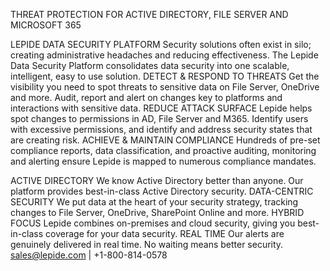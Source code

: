THREAT PROTECTION FOR ACTIVE DIRECTORY, FILE SERVER
AND MICROSOFT 365

LEPIDE DATA SECURITY PLATFORM
Security solutions often exist in silo; creating administrative headaches and reducing effectiveness. The Lepide Data Security Platform consolidates data security into one scalable, intelligent, easy to use solution.
DETECT & RESPOND TO THREATS
Get the visibility you need to spot threats to sensitive data on File Server, OneDrive and more. Audit, report and alert on changes key to platforms and interactions with sensitive data.
REDUCE ATTACK SURFACE
Lepide helps spot changes to permissions in AD, File Server and M365. Identify users with excessive permissions, and identify and address security states that are creating risk.
ACHIEVE & MAINTAIN COMPLIANCE
Hundreds of pre-set compliance reports, data classification, and proactive auditing, monitoring and alerting ensure Lepide is mapped to numerous compliance mandates.

ACTIVE DIRECTORY
We know Active Directory better than anyone. Our platform provides best-in-class Active Directory security.
DATA-CENTRIC SECURITY
We put data at the heart of your security strategy, tracking changes to File Server, OneDrive, SharePoint Online and more.
HYBRID FOCUS
Lepide combines on-premises and cloud security, giving you best-in-class coverage for your data security.
REAL TIME
Our alerts are genuinely delivered in real time. No waiting means better security.
sales@lepide.com | +1-800-814-0578

